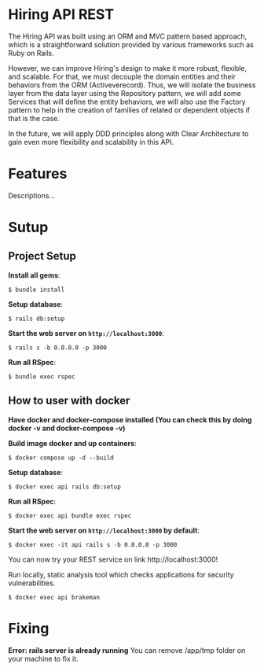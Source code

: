 Hiring API REST
===

The Hiring API was built using an ORM and MVC pattern based approach, which is a straightforward solution provided by various frameworks such as Ruby on Rails.

However, we can improve Hiring's design to make it more robust, flexible, and scalable. For that, we must decouple the domain entities and their behaviors from the ORM (Activeverecord). Thus, we will isolate the business layer from the data layer using the Repository pattern, we will add some Services that will define the entity behaviors, we will also use the Factory pattern to help in the creation of families of related or dependent objects if that is the case.

In the future, we will apply DDD principles along with Clear Architecture to gain even more flexibility and scalability in this API.

# Features

Descriptions...

# Sutup
## Project Setup

**Install all gems**:

```console
$ bundle install
```

**Setup database**:

```console
$ rails db:setup
```

**Start the web server on `http://localhost:3000`**:

```console
$ rails s -b 0.0.0.0 -p 3000
```

**Run all RSpec**:

```console
$ bundle exec rspec
```

## How to user with docker

**Have docker and docker-compose installed (You can check this by doing docker -v and docker-compose -v)**

**Build image docker and up containers**:
  
```console
$ docker compose up -d --build
```

**Setup database**:

```console
$ docker exec api rails db:setup
```

**Run all RSpec**:

```console
$ docker exec api bundle exec rspec
```

**Start the web server on `http://localhost:3000` by default**:

```console
$ docker exec -it api rails s -b 0.0.0.0 -p 3000
```

You can now try your REST service on link http://localhost:3000!

Run locally, static analysis tool which checks applications for security vulnerabilities.

```console
$ docker exec api brakeman
```

# Fixing

**Error: rails server is already running**
You can remove /app/tmp folder on your machine to fix it.

